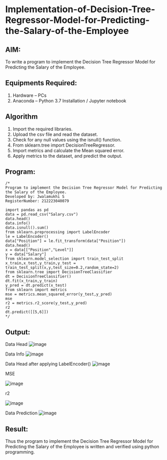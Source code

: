 # Implementation-of-Decision-Tree-Regressor-Model-for-Predicting-the-Salary-of-the-Employee

## AIM:
To write a program to implement the Decision Tree Regressor Model for Predicting the Salary of the Employee.

## Equipments Required:
1. Hardware – PCs
2. Anaconda – Python 3.7 Installation / Jupyter notebook

## Algorithm
1. Import the required libraries.
2. Upload the csv file and read the dataset.
3. Check for any null values using the isnull() function.
4. From sklearn.tree import DecisionTreeRegressor.
5. Import metrics and calculate the Mean squared error.
6. Apply metrics to the dataset, and predict the output.


## Program:
```
/*
Program to implement the Decision Tree Regressor Model for Predicting the Salary of the Employee.
Developed by: Jwalamukhi S
RegisterNumber: 212223040079

import pandas as pd
data = pd.read_csv("Salary.csv")
data.head()
data.info()
data.isnull().sum()
from sklearn.preprocessing import LabelEncoder
le = LabelEncoder()
data["Position"] = le.fit_transform(data["Position"])
data.head()
x = data[["Position","Level"]]
y = data["Salary"]
from sklearn.model_selection import train_test_split
x_train,x_test,y_train,y_test =
train_test_split(x,y,test_size=0.2,random_state=2)
from sklearn.tree import DecisionTreeClassifier
dt = DecisionTreeClassifier()
dt.fit(x_train,y_train)
y_pred = dt.predict(x_test)
from sklearn import metrics
mse = metrics.mean_squared_error(y_test,y_pred)
mse
r2 = metrics.r2_score(y_test,y_pred)
r2
dt.predict([[5,6]])
*/
```

## Output:
Data Head
![image](https://github.com/Jwalamukhi/Implementation-of-Decision-Tree-Regressor-Model-for-Predicting-the-Salary-of-the-Employee/assets/145953628/fe8a1ea0-0487-4ffd-91b6-ceeb46b1d20e)


Data Info
![image](https://github.com/Jwalamukhi/Implementation-of-Decision-Tree-Regressor-Model-for-Predicting-the-Salary-of-the-Employee/assets/145953628/370a5b86-4dd7-4e5b-942d-83f7a92c7d3b)


Data Head after applying LabelEncoder()
![image](https://github.com/Jwalamukhi/Implementation-of-Decision-Tree-Regressor-Model-for-Predicting-the-Salary-of-the-Employee/assets/145953628/a24aba50-b035-40d3-b1b9-e6ea19aefabc)


MSE

![image](https://github.com/Jwalamukhi/Implementation-of-Decision-Tree-Regressor-Model-for-Predicting-the-Salary-of-the-Employee/assets/145953628/1f07032c-3c85-4476-b568-db34ac3b74de)

r2

![image](https://github.com/Jwalamukhi/Implementation-of-Decision-Tree-Regressor-Model-for-Predicting-the-Salary-of-the-Employee/assets/145953628/ee0dc33e-25e4-4f1a-a914-7aa924d6445c)

Data Prediction
![image](https://github.com/Jwalamukhi/Implementation-of-Decision-Tree-Regressor-Model-for-Predicting-the-Salary-of-the-Employee/assets/145953628/77225227-d74a-4080-9d53-debe77f2dfff)


## Result:
Thus the program to implement the Decision Tree Regressor Model for Predicting the Salary of the Employee is written and verified using python programming.
